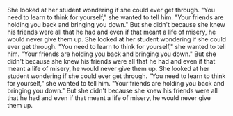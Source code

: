 She looked at her student wondering if she could ever get through. "You need to learn to think for yourself," she wanted to tell him. "Your friends are holding you back and bringing you down." But she didn't because she knew his friends were all that he had and even if that meant a life of misery, he would never give them up.
She looked at her student wondering if she could ever get through. "You need to learn to think for yourself," she wanted to tell him. "Your friends are holding you back and bringing you down." But she didn't because she knew his friends were all that he had and even if that meant a life of misery, he would never give them up.
She looked at her student wondering if she could ever get through. "You need to learn to think for yourself," she wanted to tell him. "Your friends are holding you back and bringing you down." But she didn't because she knew his friends were all that he had and even if that meant a life of misery, he would never give them up.